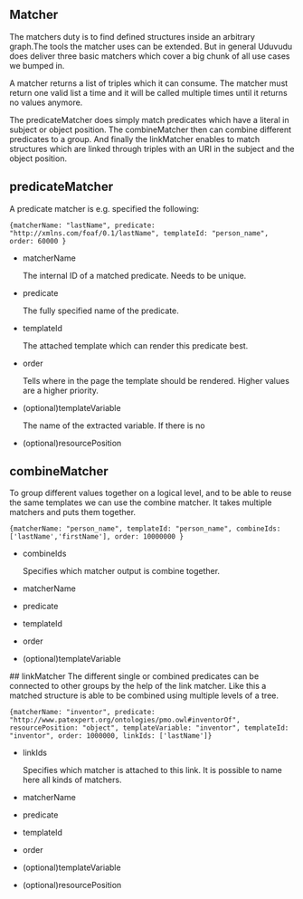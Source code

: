 Matcher
-------
The matchers duty is to find defined structures inside an arbitrary graph.The tools the matcher uses can be extended. But in general Uduvudu does deliver three basic matchers which cover a big chunk of all use cases we bumped in.

A matcher returns a list of triples which it can consume. The matcher must return one valid list a time and it will be called multiple times until it returns no values anymore.

The predicateMatcher does simply match predicates which have a literal in subject or object position. The combineMatcher then can combine different predicates to a group. And finally the linkMatcher enables to match structures which are linked through triples with an URI in the subject and the object position.

## predicateMatcher
A predicate matcher is e.g. specified the following:

`{matcherName: "lastName", predicate: "http://xmlns.com/foaf/0.1/lastName", templateId: "person_name", order: 60000 }`

  * matcherName
  
    The internal ID of a matched predicate. Needs to be unique.
  * predicate
  
    The fully specified name of the predicate.
  * templateId
  
    The attached template which can render this predicate best.
  * order
  
    Tells where in the page the template should be rendered. Higher values are a higher priority.
  * (optional)templateVariable
  
    The name of the extracted variable. If there is no 
  * (optional)resourcePosition

## combineMatcher
To group different values together on a logical level, and to be able to reuse the same templates we can use the combine matcher. It takes multiple matchers and puts them together.

`{matcherName: "person_name", templateId: "person_name", combineIds: ['lastName','firstName'], order: 10000000 }`
  * combineIds
  
    Specifies which matcher output is combine together.
  * matcherName
  * predicate
  * templateId
  * order
  * (optional)templateVariable

## linkMatcher
The different single or combined predicates can be connected to other groups by the help of the link matcher. Like this a matched structure is able to be combined using multiple levels of a tree. 

`{matcherName: "inventor", predicate: "http://www.patexpert.org/ontologies/pmo.owl#inventorOf", resourcePosition: "object", templateVariable: "inventor", templateId: "inventor", order: 1000000, linkIds: ['lastName']}`
  * linkIds
  
    Specifies which matcher is attached to this link. It is possible to name here all kinds of matchers.
  * matcherName
  * predicate
  * templateId
  * order
  * (optional)templateVariable
  * (optional)resourcePosition
